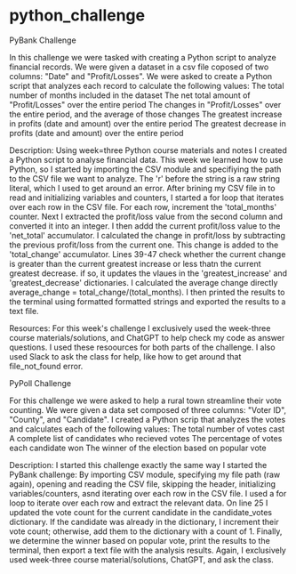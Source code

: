 # python_challenge
PyBank Challenge

In this challenge we were tasked with creating a Python script to analyze financial records. We were given a dataset in a csv file coposed of two columns: "Date" and "Profit/Losses". We were asked to create a Python script that analyzes each record to calculate the following values:
  The total number of months included in the dataset
  The net total amount of "Profit/Losses" over the entire period
  The changes in "Profit/Losses" over the entire period, and the average of those changes
  The greatest increase in profits (date and amount) over the entire period
  The greatest decrease in profits (date and amount) over the entire period

Description:
Using week=three Python course materials and notes I created a Python script to analyse financial data. This week we learned how to use Python, so I started by importing the CSV module and specifiying the path to the CSV file we want to analyze. The 'r' before the string is a raw string literal, which I used to get around an error. After brining my CSV file in to read and initializing variables and counters, I started a for loop that iterates over each row in the CSV file. For each row, increment the 'total_months' counter. Next I extracted the profit/loss value from the second column and converted it into an integer. I then addd the current profit/loss value to the 'net_total' accumulator. I calculated the change in profit/loss by subtracting the previous profit/loss from the current one. This change is added to the 'total_change' accumulator. Lines 39-47 check whether the current change is greater than the current greatest increase or less thatn the current greatest decrease. if so, it updates the vlaues in the 'greatest_increase' and 'greatest_decrease' dictionaries. I calculated the average change directly average_change = total_change/(total_months). I then printed the results to the terminal using formatted formatted strings and exported the results to a text file. 

Resources:
For this week's challenge I exclusively used the week-three course materials/solutions, and ChatGPT to help check my code as answer questions. I used these resoources for both parts of the challenge. I also used Slack to ask the class for help, like how to get around that file_not_found error. 

PyPoll Challenge

For this challenge we were asked to help a rural town streamline their vote counting. We were given a data set composed of three columns: "Voter ID", "County", and "Candidate". I created a Python scrip that analyzes the votes and calculates each of the following values:
  The total number of votes cast
  A complete list of candidates who recieved votes
  The percentage of votes each candidate won
  The winner of the election based on popular vote

Description:
I started this challenge exactly the same way I started the PyBank challenge: By importing CSV module, specifying my file path (raw again), opening and reading the CSV file, skipping the header, initializing variables/counters, asnd iterating over each row in the CSV file. I used a for loop to iterate over each row and extract the relevant data. On line 25 I updated the vote count for the current candidate in the candidate_votes dictionary. If the candidate was already in the dictionary, I increment their vote count; otherwise, add them to the dictionary with a count of 1. Finally, we determine the winner based on popular vote, print the results to the terminal, then export a text file with the analysis results. Again, I exclusively used week-three course material/solutions, ChatGPT, and ask the class.  


